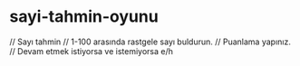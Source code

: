 # sayi-tahmin-oyunu
// Sayı tahmin 
// 1-100 arasında rastgele sayı buldurun.
// Puanlama yapınız.
// Devam etmek istiyorsa ve istemiyorsa e/h
